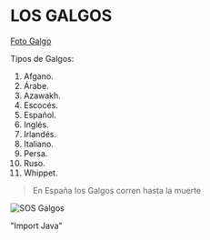 # LOS GALGOS

[Foto Galgo](Galgo.jfif)

Tipos de Galgos:

1. Afgano.
2. Árabe.
3. Azawakh.
4. Escocés.
5. Español.
6. Inglés.
7. Irlandés.
8. Italiano.
9. Persa.
10. Ruso.
11. Whippet.

> En España los Galgos corren hasta la muerte

![SOS Galgos](https://www.sosgalgos.org/)

"Import Java"
